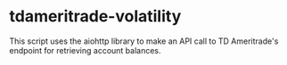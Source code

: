 # tdameritrade-volatility
This script uses the aiohttp library to make an API call to TD Ameritrade's endpoint for retrieving account balances. 
